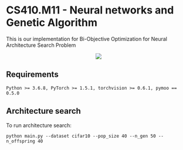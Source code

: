 # CS410.M11 - Neural networks and Genetic Algorithm
This is our implementation for Bi-Objective Optimization for Neural Architecture Search Problem

<p align="center">
  <img src="https://github.com/thoithoi58/CS410.M11/blob/master/img/nsga2.png" />
</p>

## Requirements
``` 
Python >= 3.6.8, PyTorch >= 1.5.1, torchvision >= 0.6.1, pymoo == 0.5.0
```
## Architecture search
To run architecture search:
``` shell
python main.py --dataset cifar10 --pop_size 40 --n_gen 50 --n_offspring 40
```
